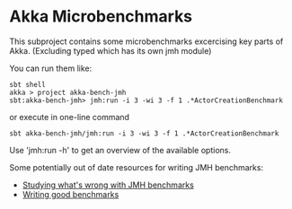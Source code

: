 # Akka Microbenchmarks

This subproject contains some microbenchmarks excercising key parts of Akka. (Excluding typed which has its 
own jmh module)


You can run them like:

```shell
sbt shell
akka > project akka-bench-jmh
sbt:akka-bench-jmh> jmh:run -i 3 -wi 3 -f 1 .*ActorCreationBenchmark
```

or execute in one-line command

```shell
sbt akka-bench-jmh/jmh:run -i 3 -wi 3 -f 1 .*ActorCreationBenchmark
```

Use 'jmh:run -h' to get an overview of the available options.

Some potentially out of date resources for writing JMH benchmarks:

* [Studying what's wrong with JMH benchmarks](https://www.researchgate.net/publication/333825812_What's_Wrong_With_My_Benchmark_Results_Studying_Bad_Practices_in_JMH_Benchmarks)
* [Writing good benchmarks](http://tutorials.jenkov.com/java-performance/jmh.html#writing-good-benchmarks)
